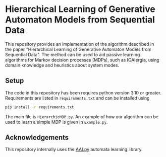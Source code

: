 # Hierarchical Learning of Generative Automaton Models from Sequential Data

This repository provides an implementation of the algorithm described in the paper "Hierarchical Learning of Generative Automaton Models from Sequential Data". The method can be used to aid passive learning algorithms for Markov decision processes (MDPs), such as IOAlergia, using domain knowledge and heuristics about system modes. 

## Setup

The code in this repository has been requires python version 3.10 or greater. Requirements are listed in `requirements.txt` and can be installed using
```sh
pip install -r requirements.txt
```

The main file is `HierarchicMDP.py`. An example of how our algorithm can be used to learn a simple MDP is given in `Example.py`.

## Acknowledgements

This repository internally uses the [AALpy](https://github.com/DES-Lab/AALpy) automata learning library.
